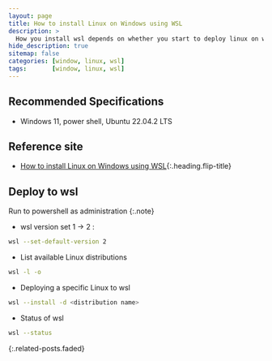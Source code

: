 ```yaml
---
layout: page
title: How to install Linux on Windows using WSL
description: >
  How you install wsl depends on whether you start to deploy linux on window.
hide_description: true
sitemap: false
categories: [window, linux, wsl]
tags:       [window, linux, wsl]
---
```


## Recommended Specifications

- Windows 11, power shell, Ubuntu 22.04.2 LTS

## Reference site

- [How to install Linux on Windows using WSL]{:.heading.flip-title}

## Deploy to wsl

Run to powershell as administration
{:.note}

- wsl version set 1 -> 2 :
  
```sh
wsl --set-default-version 2
```

- List available Linux distributions

```sh
wsl -l -o
```

- Deploying a specific Linux to wsl

```sh
wsl --install -d <distribution name>
```

- Status of wsl
  
```sh
wsl --status
```

{:.related-posts.faded}


[How to install Linux on Windows using WSL]: https://learn.microsoft.com/ko-kr/windows/wsl/install
